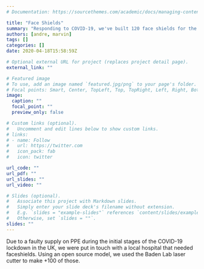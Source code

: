 ```yaml
---
# Documentation: https://sourcethemes.com/academic/docs/managing-content/

title: "Face Shields"
summary: "Responding to COVID-19, we've built 120 face shields for the local hospital"
authors: [andre, marvin]
tags: []
categories: []
date: 2020-04-18T15:58:59Z

# Optional external URL for project (replaces project detail page).
external_link: ""

# Featured image
# To use, add an image named `featured.jpg/png` to your page's folder.
# Focal points: Smart, Center, TopLeft, Top, TopRight, Left, Right, BottomLeft, Bottom, BottomRight.
image:
  caption: ""
  focal_point: ""
  preview_only: false

# Custom links (optional).
#   Uncomment and edit lines below to show custom links.
# links:
# - name: Follow
#   url: https://twitter.com
#   icon_pack: fab
#   icon: twitter

url_code: ""
url_pdf: ""
url_slides: ""
url_video: ""

# Slides (optional).
#   Associate this project with Markdown slides.
#   Simply enter your slide deck's filename without extension.
#   E.g. `slides = "example-slides"` references `content/slides/example-slides.md`.
#   Otherwise, set `slides = ""`.
slides: ""
---
```


Due to a faulty supply on PPE during the initial stages of the COVID-19 lockdown in the UK, we were put in touch with a local hospital that needed faceshields. Using an open source model, we used the Baden Lab laser cutter to make +100 of those.